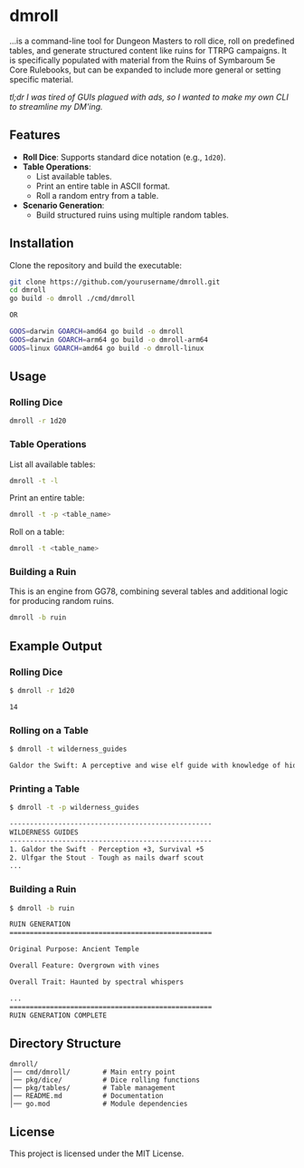 # dmroll

...is a command-line tool for Dungeon Masters to roll dice, roll on predefined tables, and generate structured content like ruins for TTRPG campaigns. It is specifically populated with material from the Ruins of Symbaroum 5e Core Rulebooks, but can be expanded to include more general or setting specific material.

<i>tl;dr I was tired of GUIs plagued with ads, so I wanted to make my own CLI to streamline my DM'ing.</i>

## Features

- **Roll Dice**: Supports standard dice notation (e.g., `1d20`).
- **Table Operations**:
  - List available tables.
  - Print an entire table in ASCII format.
  - Roll a random entry from a table.
- **Scenario Generation**:
  - Build structured ruins using multiple random tables.

## Installation

Clone the repository and build the executable:

```sh
git clone https://github.com/yourusername/dmroll.git
cd dmroll
go build -o dmroll ./cmd/dmroll

OR

GOOS=darwin GOARCH=amd64 go build -o dmroll
GOOS=darwin GOARCH=arm64 go build -o dmroll-arm64
GOOS=linux GOARCH=amd64 go build -o dmroll-linux
```

## Usage

### Rolling Dice

```sh
dmroll -r 1d20
```

### Table Operations

List all available tables:

```sh
dmroll -t -l
```

Print an entire table:

```sh
dmroll -t -p <table_name>
```

Roll on a table:

```sh
dmroll -t <table_name>
```

### Building a Ruin
This is an engine from GG78, combining several tables and additional logic for producing random ruins.

```sh
dmroll -b ruin
```

## Example Output

### Rolling Dice

```sh
$ dmroll -r 1d20

14
```

### Rolling on a Table

```sh
$ dmroll -t wilderness_guides

Galdor the Swift: A perceptive and wise elf guide with knowledge of hidden paths.
```

### Printing a Table

```sh
$ dmroll -t -p wilderness_guides

--------------------------------------------------
WILDERNESS GUIDES
--------------------------------------------------
1. Galdor the Swift - Perception +3, Survival +5
2. Ulfgar the Stout - Tough as nails dwarf scout
...
```

### Building a Ruin

```sh
$ dmroll -b ruin

RUIN GENERATION
==================================================

Original Purpose: Ancient Temple

Overall Feature: Overgrown with vines

Overall Trait: Haunted by spectral whispers

...
==================================================
RUIN GENERATION COMPLETE
```

## Directory Structure

```
dmroll/
│── cmd/dmroll/        # Main entry point
│── pkg/dice/          # Dice rolling functions
│── pkg/tables/        # Table management
│── README.md          # Documentation
│── go.mod             # Module dependencies
```

## License

This project is licensed under the MIT License.
